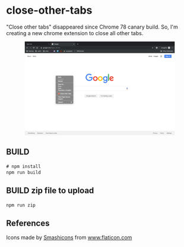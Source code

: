 # close-other-tabs

"Close other tabs" disappeared since Chrome 78 canary build. So, I'm creating a new chrome extension to close all other tabs.

<div align="center">
<img src="./assets/screenshot.png" width="80%">
</div>

## BUILD

```
# npm install
npm run build
```

## BUILD zip file to upload

```
npm run zip
```

## References

<div>Icons made by <a href="https://www.flaticon.com/authors/smashicons" title="Smashicons">Smashicons</a> from <a href="https://www.flaticon.com/"             title="Flaticon">www.flaticon.com</a></div>
